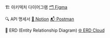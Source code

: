 🏗️ 아키텍처 다이어그램
[🗂️ Figma](https://www.figma.com/board/4Q2qWP7X7SUlqTBWVLF8nW/pleiades---AWS-cloud-diagram?node-id=0-1&t=8jIb6x4XxZrkW7GC-1) 


🔍 API 명세서
[🧾 Notion](https://mini-gambler-27b.notion.site/API-public-265ec367b0e981e5a47afa1e8a51f1b3?source=copy_link) 
[📬 Postman](https://orange-escape-394597.postman.co/workspace/My-Workspace~8f78ac46-b881-4d5d-8fe1-01c90a9635a4/collection/39867897-48c7f8ba-183c-43ca-afcc-b2625b352b79?action=share&creator=38791322)


🧠 ERD (Entity Relationship Diagram)
[🌐 ERD Cloud](https://www.erdcloud.com/d/F5J88PZ2LEjbcxQRW)
